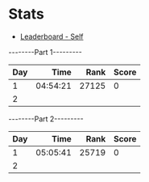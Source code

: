 # Stats

- [Leaderboard - Self](https://adventofcode.com/2024/leaderboard/self)

--------Part 1---------

| Day |     Time |  Rank | Score |
| --- | -------: | ----: | ----- |
| 1   | 04:54:21 | 27125 |     0 |
| 2   |          |       |       |

--------Part 2---------

| Day |     Time |  Rank | Score |
| --- | -------: | ----: | ----- |
| 1   | 05:05:41 | 25719 |     0 |
| 2   |          |       |       |
